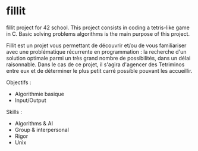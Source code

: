 # fillit
fillit project for 42 school. This project consists in coding a tetris-like game in C. Basic solving problems algorithms is the main purpose of this project. 

Fillit est un projet vous permettant de découvrir et/ou de vous familiariser avec une problématique récurrente en programmation :
la recherche d'un solution optimale parmi un très grand nombre de possibilités, dans un délai raisonnable.
Dans le cas de ce projet, il s'agira d'agencer des Tetriminos entre eux et de déterminer le plus petit carré possible pouvant les accueillir.

Objectifs :

- Algorithmie basique
- Input/Output

Skills :

- Algorithms & AI
- Group & interpersonal
- Rigor
- Unix
